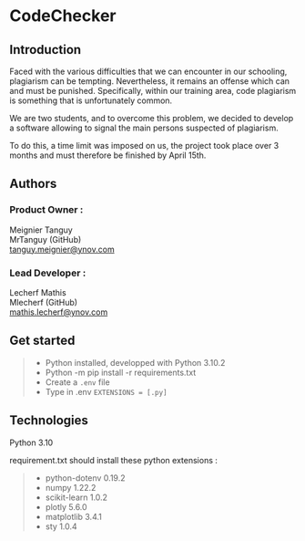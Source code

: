 # CodeChecker

## Introduction

Faced with the various difficulties that we can encounter in our schooling,
plagiarism can be tempting. Nevertheless, it remains an offense which can and must be
punished. Specifically, within our training area, code plagiarism is
something that is unfortunately common.

We are two students,  and to overcome this problem,
we decided to develop a software allowing to signal
the main persons suspected of plagiarism.

To do this, a time limit was imposed on us, the project took place over 3 months and must therefore be finished by April 15th.

## Authors 

### Product Owner : 

Meignier Tanguy  
MrTanguy (GitHub)  
tanguy.meignier@ynov.com  

### Lead Developer : 

Lecherf Mathis  
Mlecherf (GitHub)  
mathis.lecherf@ynov.com 

## Get started

> - Python installed, developped with Python 3.10.2
> - Python -m pip install -r requirements.txt
> - Create a ``.env`` file
> - Type in .env ``EXTENSIONS = [.py]``

## Technologies 

Python 3.10

requirement.txt should install these python extensions : 
> - python-dotenv 0.19.2 
> - numpy 1.22.2 
> - scikit-learn 1.0.2 
> - plotly 5.6.0 
> - matplotlib 3.4.1 
> - sty 1.0.4 

